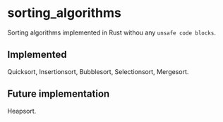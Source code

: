 # sorting_algorithms
Sorting algorithms implemented in Rust withou any `unsafe code blocks`.

## Implemented
Quicksort, Insertionsort, Bubblesort, Selectionsort, Mergesort.

## Future implementation
Heapsort.
